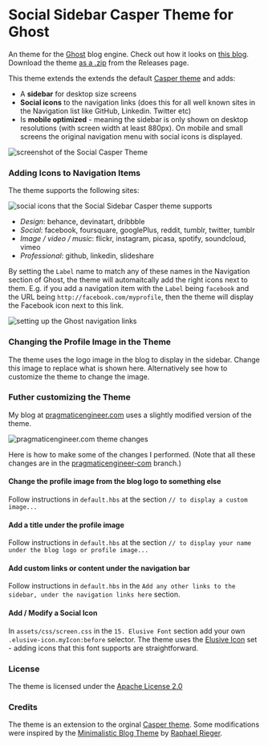 # Social Sidebar Casper Theme for Ghost

An theme for the [Ghost](https://ghost.org/) blog engine. Check out how it looks on [this blog](http://blog.pragmaticengineer.com/). Download the theme [as a .zip](https://github.com/gergelyorosz/GhostSocialCasper/releases) from the Releases page. 

This theme extends the extends the default [Casper theme](https://github.com/TryGhost/Casper) and adds:
- A **sidebar** for desktop size screens
- **Social icons** to the navigation links (does this for all well known sites in the Navigation list like GitHub, Linkedin. Twitter etc)
- Is **mobile optimized** - meaning the sidebar is only shown on desktop resolutions (with screen width at least 880px). On mobile and small screens the original navigation menu with social icons is displayed.

![screenshot of the Social Casper Theme](https://raw.githubusercontent.com/gergelyorosz/GhostSocialCasper/master/github-images/theme-on-multiple-screens.png)

### Adding Icons to Navigation Items

The theme supports the following sites:

![social icons that the Social Sidebar Casper theme supports](https://raw.githubusercontent.com/gergelyorosz/GhostSocialCasper/master/github-images/supported-social-icons.png)

- *Design*: behance, devinatart, dribbble
- *Social*: facebook, foursquare, googlePlus, reddit, tumblr, twitter, tumblr
- *Image / video / music*: flickr, instagram, picasa, spotify, soundcloud, vimeo
- *Professional*: github, linkedin, slideshare

By setting the `Label` name to match any of these names in the Navigation section of Ghost, the theme will automaitcally add the right icons next to them. E.g. if you add a navigation item with the `Label` being `facebook` and the URL being `http://facebook.com/myprofile`, then the theme will display the Facebook icon next to this link.

![setting up the Ghost navigation links](https://raw.githubusercontent.com/gergelyorosz/GhostSocialCasper/master/github-images/ghost-setup.png)




### Changing the Profile Image in the Theme

The theme uses the logo image in the blog to display in the sidebar. Change this image to replace what is shown here. Alternatively see how to customize the theme to change the image.

### Futher customizing the Theme 

My blog at [pragmaticengineer.com](http://pragmaticengineer.com) uses a slightly modified version of the theme.

![pragmaticengineer.com theme changes](https://raw.githubusercontent.com/gergelyorosz/GhostSocialCasper/master/github-images/pragmaticengineer-com.png)

Here is how to make some of the changes I performed. (Note that all these changes are in the [pragmaticengineer-com](https://github.com/gergelyorosz/GhostSocialCasper/tree/pragmaticengineer-com) branch.)

#### Change the profile image from the blog logo to something else

Follow instructions in `default.hbs` at the section `// to display a custom image...`

#### Add a title under the profile image

Follow instructions in `default.hbs` at the section `// to display your name under the blog logo or profile image...`

#### Add custom links or content under the navigation bar

Follow instructions in `default.hbs` in the `Add any other links to the sidebar, under the navigation links here` section.

#### Add / Modify a Social Icon

In `assets/css/screen.css` in the `15. Elusive Font` section add your own `.elusive-icon.myIcon:before` selector. The theme uses the [Elusive Icon](http://elusiveicons.com/icons/) set - adding icons that this font supports are straightforward.

### License

The theme is licensed under the [Apache License 2.0](https://raw.githubusercontent.com/gergelyorosz/GhostSocialCasper/master/LICENSE.txt)

### Credits

The theme is an extension to the orginal [Casper theme](https://github.com/TryGhost/Casper). Some modifications were inspired by the [Minimalistic Blog Theme](http://blog.rriegger.com/free-ghost-cms-template/) by [Raphael Rieger](https://github.com/rriegger).
